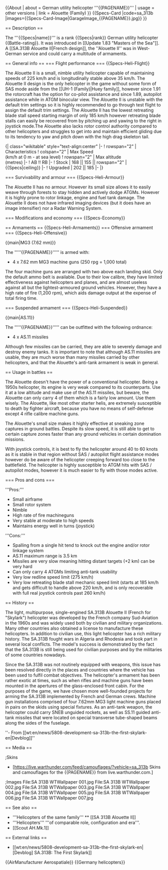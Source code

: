 {{About
| about = German utility helicopter '''{{PAGENAME}}'''
| usage = other versions
| link = Alouette (Family)
}}
{{Specs-Card
|code=sa_313b
|images={{Specs-Card-Image|GarageImage_{{PAGENAME}}.jpg}}
}}

== Description ==
<!-- ''In the description, the first part should be about the history of and the creation and combat usage of the helicopter, as well as its key features. In the second part, tell the reader about the helicopter in the game. Insert a screenshot of the vehicle, so that if the novice player does not remember the vehicle by name, he will immediately understand what kind of vehicle the article is talking about.'' -->
The '''{{Specs|name}}''' is a rank {{Specs|rank}} German utility helicopter {{Battle-rating}}. It was introduced in [[Update 1.83 "Masters of the Sea"]]. A [[SA.313B Alouette II|French design]], the ''Alouette II'' was in West-German service and could carry a multitude of armaments.

== General info ==
=== Flight performance ===
{{Specs-Heli-Flight}}
<!-- ''Describe how the helicopter behaves in the air. Speed, manoeuvrability, acceleration and allowable loads - these are the most important characteristics of the vehicle.'' -->

The Alouette II is a small, nimble utility helicopter capable of maintaining speeds of 225 km/h and is longitudinally stable above 35 km/h.<!-- needs more testing, estimate only --> The Alouette II design is the only helicopter in the game without some form of SAS mode aside from the [[UH-1 (Family)|Huey family]],<!-- needs link --> however since 1.91 the rotorcraft has the option for co-pilot assistance and since 1.89, autopilot assistance while in ATGM binocular view. The Alouette II is unstable with the default trim settings so it is highly recommended to go through test flight to assign the default trim settings.<!-- needs tutorial article because tihs is a special case and almost all joystick pilots never get a single ground kill until after maybe 10 deaths due to the difficulty in learning to fly this especially with the default trim settings. --> The Alouette II has the lowest retreating blade stall speed starting margin of only 185 km/h however retreating blade stalls can easily be recovered from by pitching up and yawing to the right in joystick mode.<!-- TODO: insert example video | trim from https://youtu.be/SSY1tbRruZk?t=194 -->The Alouette also lacks rotor control authority compared to other helicopters and struggles to get into and maintain efficient gliding due to its tendency to yaw and pitch down with the high drag skeleton tail.

{| class="wikitable" style="text-align:center"
|-
! rowspan="2" | Characteristics
! colspan="2" | Max Speed<br>(km/h at 0 m - at sea level)
! rowspan="2" | Max altitude<br>(metres)
|-
! AB !! RB
|-
! Stock
| 168 || 155 || rowspan="2" | {{Specs|ceiling}}
|-
! Upgraded
| 202 || 185
|-
|}

=== Survivability and armour ===
{{Specs-Heli-Armour}}
<!-- ''Examine the survivability of the helicopter. Note how vulnerable the structure is and how secure the pilot is, whether the fuel tanks are armoured, etc. Describe the armour, if there is any, and also mention the vulnerability of other critical systems.'' -->

The Alouette II has no armour. However its small size allows it to easily weave through forests to stay hidden and actively dodge ATGMs. However it is highly prone to rotor linkage, engine and fuel tank damage. The Alouette II does not have infrared imaging devices (but it does have an image intensifier) nor a Radar Warning System.<!-- I haven't confirmed if a dead main pilot and an alive co-pilot will allow the vehicle to live. Afaik it counts as a death. -->

=== Modifications and economy ===
{{Specs-Economy}}

== Armaments ==
{{Specs-Heli-Armaments}}
=== Offensive armament ===
{{Specs-Heli-Offensive}}
<!-- ''Describe the offensive armament of the helicopter, if any. Describe how effective the cannons and machine guns are in battle, also what ammunition belts or drums are better to use. If there is no offensive weaponry, delete this subsection.'' -->
{{main|MG3 (7.62 mm)}}

The '''''{{PAGENAME}}''''' is armed with:

* 4 x 7.62 mm MG3 machine guns (250 rpg = 1,000 total)

The four machine guns are arranged with two above each landing skid. Only the default ammo belt is available. Due to their low calibre, they have limited effectiveness against helicopters and planes, and are almost useless against all but the lightest-armoured ground vehicles. However, they have a high rate of fire (1,200 rpm), which aids damage output at the expense of total firing time.

=== Suspended armament ===
{{Specs-Heli-Suspended}}
<!-- ''Describe the helicopter's suspended armament: additional cannons under the winglets, any bombs, and rockets. Since any helicopter is essentially only a platform for suspended weaponry, this section is significant and deserves your special attention. If there is no suspended weaponry remove this subsection.'' -->
{{main|AS.11}}

The '''''{{PAGENAME}}''''' can be outfitted with the following ordnance:

* 4 x AS.11 missiles

Although few missiles can be carried, they are able to severely damage and destroy enemy tanks. It is important to note that although AS.11 missiles are usable, they are much worse than many missiles carried by other helicopters, and that the Alouette's anti-tank armament is weak in general.

== Usage in battles ==
<!-- ''Describe the tactics of playing in a helicopter, the features of using the helicopter in a team and advice on tactics. Refrain from creating a "guide" - do not impose a single point of view, but instead, give the reader food for thought. Examine the most dangerous enemies and give recommendations on fighting them. If necessary, note the specifics of the game in different modes (AB, RB, SB).'' -->
The Alouette doesn't have the power of a conventional helicopter. Being a 1950s helicopter, its engine is very weak compared to its counterparts. Use it at a low altitude and make use of the AS.11 missiles, but beware, the Alouette can only carry 4 of them which is a fairly low amount. Use them wisely. The Alouette, like most other starter helis, are extremely susceptible to death by fighter aircraft, because you have no means of self-defense except 4 rifle calibre machine guns.

The Alouette's small size makes it highly effective at sneaking zone captures in ground battles. Despite its slow speed, it is still able to get to certain capture zones faster than any ground vehicles in certain domination missions.<!-- domination battles link -->

With joystick controls, it is best to fly the helicopter around 40 to 60 knots as it is stable in that region without SAS / autopilot flight assistance modes however do be aware of the helicopter creeping forward too close to the battlefield. The helicopter is highly susceptible to ATGM hits with SAS / autopilot modes, however it is much easier to fly with those modes active.

=== Pros and cons ===
<!-- ''Summarise and briefly evaluate the vehicle in terms of its characteristics and combat effectiveness. Mark its pros and cons in the bulleted list. Try not to use more than 6 points for each of the characteristics. Avoid using categorical definitions such as "bad", "good" and the like - use substitutions with softer forms such as "inadequate" and "effective".'' -->

'''Pros:'''

* Small airframe
* Small rotor system
* Nimble
* High rate of fire machineguns
* Very stable at moderate to high speeds
* Maintains energy well in turns (joystick)

'''Cons:'''

* Spalling from a single hit tend to knock out the engine and/or rotor linkage system
* AS.11 maximum range is 3.5 km
* Missiles are very slow meaning hitting distant targets (+2 km) can be very hard
* Can only carry 4 ATGMs limiting anti-tank usability
* Very low redline speed limit (275 km/h)
* Very low retreating blade stall mechanic speed limit (starts at 185 km/h and gets difficult to handle above 220 km/h, and is only recoverable with full real joystick controls past 260 km/h)

== History ==
<!-- ''Describe the history of the creation and combat usage of the helicopter in more detail than in the introduction. If the historical reference turns out to be too long, take it to a separate article, taking a link to the article about the vehicle and adding a block "/History" (example: <nowiki>https://wiki.warthunder.com/(Vehicle-name)/History</nowiki>) and add a link to it here using the <code>main</code> template. Be sure to reference text and sources by using <code><nowiki><ref></ref></nowiki></code>, as well as adding them at the end of the article with <code><nowiki><references /></nowiki></code>. This section may also include the vehicle's dev blog entry (if applicable) and the in-game encyclopedia description (under <code><nowiki>=== In-game description ===</nowiki></code>, also if applicable).'' -->
The light, multipurpose, single-engined SA.313B Alouette II (French for "Skylark") helicopter was developed by the French company Sud-Aviation in the 1960s and was widely used both by civilian and military organizations. Many other countries also obtained a license to manufacture these helicopters. In addition to civilian use, this light helicopter has a rich military history. The SA.313B fought wars in Algeria and Rhodesia and took part in several local conflicts. The model's success is demonstrated by the fact that the SA.313B is still being used for civilian purposes and by the militaries of some countries nowadays.

Since the SA.313B was not routinely equipped with weapons, this issue has been resolved directly in the places and countries where the vehicle has been used to fulfil combat objectives. The helicopter's armament has been rather exotic at times, such as when rifles and machine guns have been mounted in the apertures of the glass-enclosed front cabin. For the purposes of the game, we have chosen more well-founded projects for arming the SA.313B implemented by French and German crews. Machine gun installations comprised of four 7.62mm MG3 light machine guns placed in pairs on the skids using special fixtures. As an anti-tank weapon, the helicopter could carry SNEB unguided rockets, as well as SS.11 guided anti-tank missiles that were located on special transverse tube-shaped beams along the sides of the fuselage.

''- From [[wt:en/news/5808-development-sa-313b-the-first-skylark-en|Devblog]]''

== Media ==
<!-- ''Excellent additions to the article would be video guides, screenshots from the game, and photos.'' -->

;Skins

* [https://live.warthunder.com/feed/camouflages/?vehicle=sa_313b Skins and camouflages for the {{PAGENAME}} from live.warthunder.com.]

;Images
<gallery mode="packed" heights="150">
File:SA 313B WTWallpaper 001.jpg
File:SA 313B WTWallpaper 002.jpg
File:SA 313B WTWallpaper 003.jpg
File:SA 313B WTWallpaper 004.jpg
File:SA 313B WTWallpaper 005.jpg
File:SA 313B WTWallpaper 006.jpg
File:SA 313B WTWallpaper 007.jpg
</gallery>

== See also ==

* '''Helicopters of the same family'''
** [[SA 313B Alouette II]]
* '''Helicopters''' '''of comparable role, configuration and era'''.
* [[Scout AH.Mk.1]]

== External links ==
<!-- ''Paste links to sources and external resources, such as:''
* ''topic on the official game forum;''
* ''other literature.'' -->

* [[wt:en/news/5808-development-sa-313b-the-first-skylark-en|[Devblog] SA.313B: The First Skylark]]

{{AirManufacturer Aerospatiale}}
{{Germany helicopters}}
